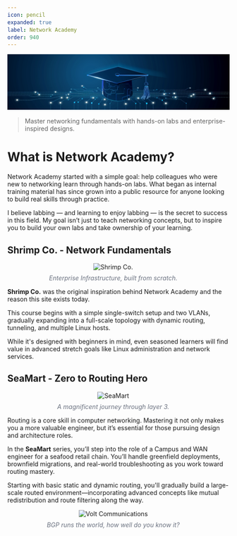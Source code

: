 ```yaml
---
icon: pencil
expanded: true
label: Network Academy
order: 940
---
```


![](/static/network-academy/banner.png)

> Master networking fundamentals with hands-on labs and enterprise-inspired designs.

# What is Network Academy?
Network Academy started with a simple goal: help colleagues who were new to networking learn through hands-on labs. What began as internal training material has since grown into a public resource for anyone looking to build real skills through practice.

I believe labbing — and learning to enjoy labbing — is the secret to success in this field. My goal isn’t just to teach networking concepts, but to inspire you to build your own labs and take ownership of your learning.

## Shrimp Co. - Network Fundamentals

<figure style="width: 400px; text-align: center;">
    <img src="https://raw.githubusercontent.com/network-chadmin/network-chadmin.github.io/refs/heads/main/static/shrimpco-transparent.png"
         alt="Shrimp Co." width="400" height="300">
    <figcaption style="font-style: italic; color: #6b7280; font-size: 0.875rem; margin-top: 8px;"> Enterprise Infrastructure, built from scratch.
    </figcaption>
</figure>

**Shrimp Co.** was the original inspiration behind Network Academy and the reason this site exists today.

This course begins with a simple single-switch setup and two VLANs, gradually expanding into a full-scale topology with dynamic routing, tunneling, and multiple Linux hosts.

While it's designed with beginners in mind, even seasoned learners will find value in advanced stretch goals like Linux administration and network services.

## SeaMart - Zero to Routing Hero

<figure style="width: 400px; text-align: center;">
    <img src="https://raw.githubusercontent.com/network-chadmin/network-chadmin.github.io/refs/heads/main/static/seamart-transparent.png"
         alt="SeaMart" width="400" height="300">
    <figcaption style="font-style: italic; color: #6b7280; font-size: 0.875rem; margin-top: 8px;">
        A magnificent journey through layer 3.
    </figcaption>
</figure>

Routing is a core skill in computer networking. Mastering it not only makes you a more valuable engineer, but it’s essential for those pursuing design and architecture roles.

In the **SeaMart** series, you’ll step into the role of a Campus and WAN engineer for a seafood retail chain. You’ll handle greenfield deployments, brownfield migrations, and real-world troubleshooting as you work toward routing mastery.

Starting with basic static and dynamic routing, you'll gradually build a large-scale routed environment—incorporating advanced concepts like mutual redistribution and route filtering along the way.

<figure style="width: 400px; text-align: center;">
    <img src="https://raw.githubusercontent.com/network-chadmin/network-chadmin.github.io/refs/heads/main/static/volt-communications-transparent.png"
         alt="Volt Communications" width="400" height="300">
    <figcaption style="font-style: italic; color: #6b7280; font-size: 0.875rem; margin-top: 8px;">
        BGP runs the world, how well do you know it?
    </figcaption>
</figure>